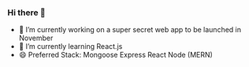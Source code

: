 ### Hi there 👋
- 🔭 I’m currently working on a super secret web app to be launched in November 
- 🌱 I’m currently learning React.js
- 😄 Preferred Stack: Mongoose Express React Node (MERN)

<!--
**majd64/majd64** is a ✨ _special_ ✨ repository because its `README.md` (this file) appears on your GitHub profile.

Here are some ideas to get you started:

- 🔭 I’m currently working on ...
- 🌱 I’m currently learning ...
- 👯 I’m looking to collaborate on ...
- 🤔 I’m looking for help with ...
- 💬 Ask me about ...
- 📫 How to reach me: ...
- 😄 Pronouns: ...
- ⚡ Fun fact: ...
-->

